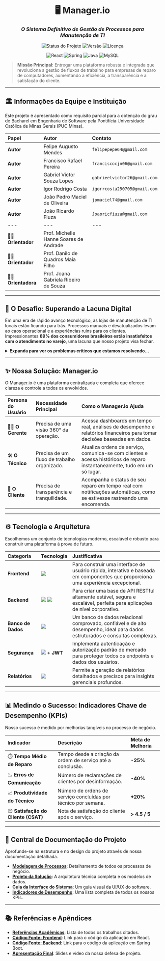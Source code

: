 <div align="center">

# 🖥️ **Manager.io**
### _O Sistema Definitivo de Gestão de Processos para Manutenção de TI_

</div>

<p align="center">
  <img alt="Status do Projeto" src="https://img.shields.io/badge/Status-Em_Desenvolvimento-blue?style=for-the-badge">
  <img alt="Versão" src="https://img.shields.io/badge/Versão-1.0.0-sucess?style=for-the-badge">
  <img alt="Licença" src="https://img.shields.io/badge/Licença-MIT-green?style=for-the-badge">
</p>

<p align="center">
  <img alt="React" src="https://img.shields.io/badge/React-61DAFB?style=for-the-badge&logo=react&logoColor=black">
  <img alt="Spring" src="https://img.shields.io/badge/Spring_Boot-6DB33F?style=for-the-badge&logo=spring&logoColor=white">
  <img alt="Java" src="https://img.shields.io/badge/Java-ED8B00?style=for-the-badge&logo=openjdk&logoColor=white">
  <img alt="MySQL" src="https://img.shields.io/badge/MySQL-4479A1?style=for-the-badge&logo=mysql&logoColor=white">
</p>

> **Missão Principal:** Entregar uma plataforma robusta e integrada que revoluciona a gestão de fluxos de trabalho para empresas de reparo de computadores, aumentando a eficiência, a transparência e a satisfação do cliente.

---

## 🏛️ **Informações da Equipe e Instituição**

Este projeto é apresentado como requisito parcial para a obtenção do grau de Bacharel em Engenharia de Software pela Pontifícia Universidade Católica de Minas Gerais (PUC Minas).

| Papel | Autor | Contato |
| :--- | :--- | :--- |
|  **Autor** | Felipe Augusto Mendes | `felipepepe64@gmail.com` |
|  **Autor** | Francisco Rafael Pereira | `franciscocjn06@gmail.com` |
|  **Autor** | Gabriel Victor Souza Lopes | `gabrieelvictor26@gmail.com` |
|  **Autor** | Igor Rodrigo Costa | `igorrcosta250705@gmail.com` |
|  **Autor** | João Pedro Maciel de Oliveira | `jpmaciel74@gmail.com` |
|  **Autor** | João Ricardo Fiuza | `Joaoricfiuza@gmail.com` |
| --- | --- | --- |
| 👨‍🏫 **Orientador** | Prof. Michelle Hanne Soares de Andrade | |
| 👨‍🏫 **Orientador** | Prof. Danilo de Quadros Maia Filho | |
| 👩‍🏫 **Orientadora** | Prof. Joana Gabriela Ribeiro de Souza | |

---

## 🎯 **O Desafio: Superando a Lacuna Digital**

Em uma era de rápido avanço tecnológico, as lojas de manutenção de TI locais estão ficando para trás. Processos manuais e desatualizados levam ao caos operacional e a experiências ruins para os clientes. Impressionantes **89% dos consumidores brasileiros estão insatisfeitos com o atendimento no varejo**, uma lacuna que nosso projeto visa fechar.

<details>
<summary><strong>Expanda para ver os problemas críticos que estamos resolvendo...</strong></summary>

- **❌ Ordens de Serviço Desorganizadas:** Resulta em perda de dados, atrasos e incapacidade de priorizar reparos críticos.
- **❌ Comunicação Ineficaz com o Cliente:** A falta de transparência corrói a confiança e frustra os clientes.
- **❌ Gestão de Equipe Ineficiente:** Distribuição desigual de trabalho e lacunas de habilidades reduzem a produtividade geral.
- **❌ Falta de Visão Gerencial:** Uma gestão "cega", sem dados, leva a decisões estratégicas ruins.
- **❌ Controle de Estoque Caótico:** Causa atrasos em reparos por falta de peças e perdas financeiras por excesso de estoque.
- **❌ Competição de Mercado Intensa:** Dificulta a demonstração de valor e a manutenção da lucratividade.
- **❌ Suporte Pós-Venda e Garantia Deficientes:** Prejudica a reputação e impede a fidelização de clientes.
- **❌ Adaptação Lenta a Novas Tecnologias:** Deixa as empresas incapazes de atender dispositivos modernos.
- **❌ Atendimento ao Cliente Deficiente:** Cria uma imagem de marca negativa desde a primeira interação.
- **❌ Riscos Legais e Regulatórios:** A não conformidade com emissão de notas fiscais (NF) e leis de dados (LGPD) é uma bomba-relógio.

</details>

---

## ✨ **Nossa Solução: Manager.io**

O Manager.io é uma plataforma centralizada e completa que oferece clareza e controle a todos os envolvidos.

| Persona do Usuário | Necessidade Principal | Como o Manager.io Ajuda |
| :--- | :--- | :--- |
| 🧑‍💼 **O Gerente** | Precisa de uma visão 360° da operação. | Acessa dashboards em tempo real, análises de desempenho e relatórios financeiros para tomar decisões baseadas em dados. |
| 🛠️ **O Técnico** | Precisa de um fluxo de trabalho organizado. | Atualiza ordens de serviço, comunica-se com clientes e acessa históricos de reparo instantaneamente, tudo em um só lugar. |
| 👤 **O Cliente** | Precisa de transparência e tranquilidade. | Acompanha o status de seu reparo em tempo real com notificações automáticas, como se estivesse rastreando uma encomenda. |

---

## ⚙️ **Tecnologia e Arquitetura**

Escolhemos um conjunto de tecnologias moderno, escalável e robusto para construir uma plataforma à prova de futuro.

| Categoria | Tecnologia | Justificativa |
| :--- | :--- | :--- |
| **Frontend** | <img src="https://img.shields.io/badge/React-61DAFB?style=flat-square&logo=react&logoColor=black"> | Para construir uma interface de usuário rápida, interativa e baseada em componentes que proporciona uma experiência excepcional. |
| **Backend** | <img src="https://img.shields.io/badge/Spring_Boot-6DB33F?style=flat-square&logo=spring&logoColor=white"> <img src="https://img.shields.io/badge/Java-ED8B00?style=flat-square&logo=openjdk&logoColor=white"> | Para criar uma base de API RESTful altamente estável, segura e escalável, perfeita para aplicações de nível corporativo. |
| **Banco de Dados** | <img src="https://img.shields.io/badge/MySQL-4479A1?style=flat-square&logo=mysql&logoColor=white"> | Um banco de dados relacional comprovado, confiável e de alto desempenho, ideal para dados estruturados e consultas complexas. |
| **Segurança** | <img src="https://img.shields.io/badge/Spring_Security-black?style=flat-square&logo=spring-security"> **+ JWT** | Implementa autenticação e autorização padrão de mercado para proteger todos os endpoints e dados dos usuários. |
| **Relatórios** | <img src="https://img.shields.io/badge/JasperReports-D0383D?style=flat-square&logo=etsy&logoColor=white"> | Permite a geração de relatórios detalhados e precisos para insights gerenciais profundos. |

---

## 📊 **Medindo o Sucesso: Indicadores Chave de Desempenho (KPIs)**

Nosso sucesso é medido por melhorias tangíveis no processo de negócio.

| Indicador | Descrição | Meta de Melhoria |
| :--- | :--- | :--- |
| ⏱️ **Tempo Médio de Reparo** | Tempo desde a criação da ordem de serviço até a conclusão. | **-25%** |
| 📉 **Erros de Comunicação** | Número de reclamações de clientes por desinformação. | **-40%** |
| 📈 **Produtividade do Técnico** | Número de ordens de serviço concluídas por técnico por semana. | **+20%** |
| 😊 **Satisfação do Cliente (CSAT)** | Nota de satisfação do cliente após o serviço. | **> 4.5 / 5** |

---

## 📂 **Central de Documentação do Projeto**

Aprofunde-se na estrutura e no design do projeto através de nossa documentação detalhada.

- **[Modelagem de Processos](./process-models/)**: Detalhamento de todos os processos de negócio.
- **[Projeto da Solução](./solution-design.md)**: A arquitetura técnica completa e os modelos de dados.
- **[Guia da Interface do Sistema](./interface.md)**: Um guia visual da UI/UX do software.
- **[Indicadores de Desempenho](./performance-indicators.md)**: Uma lista completa de todos os nossos KPIs.

---

## 📚 **Referências e Apêndices**

- **[Referências Acadêmicas](./REFERENCES.md)**: Lista de todos os trabalhos citados.
- **[Código Fonte: Frontend](../src/front)**: Link para o código da aplicação em React.
- **[Código Fonte: Backend](../src/back)**: Link para o código da aplicação em Spring Boot.
- **[Apresentação Final](./presentations/)**: Slides e vídeo da nossa defesa de projeto.
